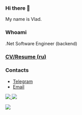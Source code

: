 ### Hi there 👋

My name is Vlad.

### Whoami

.Net Software Engineer (backend)

<!--
### Stack 
 
### Pet-projects
-->

### [CV/Resume (ru)](./CV.md)

### Contacts

- [Telegram](https://t.me/vmedvedevprowork)
- [Email](mailto:work@vmedvedev.pro)

<p>
  <a href="https://github.com/vmedvedevpro">
    <img src="http://github-profile-summary-cards.vercel.app/api/cards/profile-details?username=vmedvedevpro&theme=aura_dark" />
  </a>
  <a href="https://github.com/vmedvedevpro">
    <img src="https://github-readme-streak-stats.herokuapp.com/?user=vmedvedevpro&hide_border=true&card_width=338&theme=aura_dark" />
  </a>
</p>

<p>
  <a href="https://github.com/vmedvedevpro">
    <img src="https://komarev.com/ghpvc/?username=vmedvedevpro&color=blue&style=flat" />
  </a>
</p>

<!--

- 🔭 I’m currently working on ...
- 🌱 I’m currently learning ...
- 👯 I’m looking to collaborate on ...
- 🤔 I’m looking for help with ...
- 💬 Ask me about ...
- 📫 How to reach me: ...
- 😄 Pronouns: ...
- ⚡ Fun fact: ...
-->

